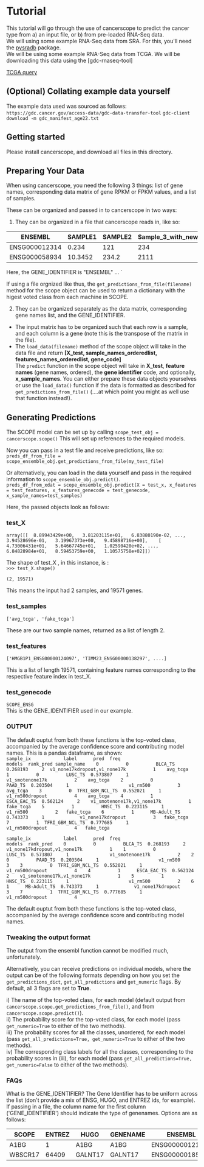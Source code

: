 # Tutorial

This tutorial will go through the use of cancerscope to predict the cancer type from a) an input file, or b) from pre-loaded RNA-Seq data.  
We will using some example RNA-Seq data from SRA. For this, you'll need the [pysradb](https://pypi.org/project/pysradb/) package.  
We will be using some example RNA-Seq data from TCGA. We will be downloading this data using the [gdc-rnaseq-tool]

[TCGA query](https://portal.gdc.cancer.gov/repository?facetTab=files&filters=%7B%22op%22%3A%22and%22%2C%22content%22%3A%5B%7B%22op%22%3A%22%3E%3D%22%2C%22content%22%3A%7B%22field%22%3A%22cases.diagnoses.age_at_diagnosis%22%2C%22value%22%3A%5B6574%5D%7D%7D%2C%7B%22op%22%3A%22%3C%3D%22%2C%22content%22%3A%7B%22field%22%3A%22cases.diagnoses.age_at_diagnosis%22%2C%22value%22%3A%5B7304%5D%7D%7D%2C%7B%22op%22%3A%22in%22%2C%22content%22%3A%7B%22field%22%3A%22cases.project.project_id%22%2C%22value%22%3A%5B%22TCGA-HNSC%22%2C%22TCGA-LGG%22%2C%22TCGA-LIHC%22%2C%22TCGA-PCPG%22%2C%22TCGA-SKCM%22%2C%22TCGA-TGCT%22%2C%22TCGA-THCA%22%5D%7D%7D%2C%7B%22op%22%3A%22in%22%2C%22content%22%3A%7B%22field%22%3A%22files.access%22%2C%22value%22%3A%5B%22open%22%5D%7D%7D%2C%7B%22op%22%3A%22in%22%2C%22content%22%3A%7B%22field%22%3A%22files.analysis.workflow_type%22%2C%22value%22%3A%5B%22HTSeq%20-%20FPKM%22%5D%7D%7D%2C%7B%22op%22%3A%22in%22%2C%22content%22%3A%7B%22field%22%3A%22files.data_format%22%2C%22value%22%3A%5B%22TXT%22%5D%7D%7D%2C%7B%22op%22%3A%22in%22%2C%22content%22%3A%7B%22field%22%3A%22files.data_type%22%2C%22value%22%3A%5B%22Gene%20Expression%20Quantification%22%5D%7D%7D%5D%7D&searchTableTab=files)

## (Optional) Collating example data yourself  
The example data used was sourced as follows:  
`https://gdc.cancer.gov/access-data/gdc-data-transfer-tool`
`gdc-client download -m gdc_manifest_age22.txt`  

## Getting started
Please install cancerscope, and download all files in this directory.  

## Preparing Your Data  
When using cancerscope, you need the following 3 things: list of gene names, corresponding data matrix of gene RPKM or FPKM values, and a list of samples.  

These can be organized and passed in to cancerscope in two ways:  
1. They can be organized in a file that cancerscope reads in, like so:  

|ENSEMBL|SAMPLE1|SAMPLE2|Sample\_3\_with\_new\_naming\_style|SAMPLE4....|
|---|---|---|---|---|
|ENSG000012314|0.234|121|234|0.9823...|
|ENSG000058934|10.3452|234.2|2111|0.245...|


Here, the GENE\_IDENTIFIER is "ENSEMBL"
...
`

If using a file orgnized like thus, the `get_predictions_from_file(filename)` method for the scope object can be used to return a dictionary with the higest voted class from each machine in SCOPE.  

2. They can be organized separately as the data matrix, corresponding gene names list, and the GENE\_IDENTIFIER.  
- The input matrix has to be organized such that each row is a sample, and each column is a gene (note this is the transpose of the matrix in the file).  
- The `load_data(filename)` method of the scope object will take in the data file and return **[X\_test, sample\_names\_orderedlist, features\_names\_orderedlist, gene\_code]**   
The `predict` function in the scope object will take in **X\_test**, **feature names** (gene names, ordered), the **gene identifier** code, and optionally, **x_sample_names**. You can either prepare these data objects yourselves or use the `load_data()` function if the data is formatted as described for `get_predictions_from_file()` (....at which point you might as well use that function instead!).  
 
## Generating Predictions   
The SCOPE model can be set up by calling
`scope_test_obj = cancerscope.scope()`
This will set up references to the required models.  

Now you can pass in a test file and receive predictions, like so:  
`preds_df_from_file = scope_ensemble_obj.get_predictions_from_file(my_test_file)`  

Or alternatively, you can load in the data yourself and pass in the required information to `scope_ensemble_obj.predict()`.  
`preds_df_from_xdat = scope_ensemble_obj.predict(X = test_x, x_features = test_features, x_features_genecode = test_genecode, x_sample_names=test_samples)`   

Here, the passed objects look as follows:  
### test\_X  
`array([[  8.89943429e+00,   3.81203115e+01,   6.83880190e-02, ...,   
          3.94528696e-01,   3.19967373e+00,   9.45898716e+00],   
       [  4.73006431e+01,   5.64667745e+01,   1.02590420e+02, ...,   
          6.84828984e+01,   8.59453759e+00,   1.10575758e+02]])   
`  

The shape of test\_X , in this instance, is :  
`>>> test_X.shape()`

`(2, 19571)`  

This means the input had 2 samples, and 19571 genes.  

### test\_samples  
`['avg_tcga', 'fake_tcga']`

These are our two sample names, returned as a list of length 2.  

### test\_features  
`['HMGB1P1_ENSG00000124097', 'TIMM23_ENSG00000138297', ....]`  

This is a list of length 19571, containing feature names corresponding to the respective feature index in test\_X.  

### test\_genecode  
`SCOPE_ENSG`  
This is the GENE\_IDENTIFIER used in our example.  

### OUTPUT
The default ouptut from both these functions is the top-voted class, accompanied by the average confidence score and contributing model names. This is a pandas dataframe, as shown:  
`sample_ix            label      pred  freq                        models  rank_pred sample_name   
0          0          BLCA_TS  0.268193     2  v1_none17kdropout,v1_none17k          1    avg_tcga   
1          0          LUSC_TS  0.573807     1               v1_smotenone17k          2    avg_tcga   
2          0          PAAD_TS  0.203504     1                      v1_rm500          3    avg_tcga   
3          0  TFRI_GBM_NCL_TS  0.552021     1               v1_rm500dropout          4    avg_tcga   
4          1      ESCA_EAC_TS  0.562124     2    v1_smotenone17k,v1_none17k          1   fake_tcga   
5          1          HNSC_TS  0.223115     1                      v1_rm500          2   fake_tcga   
6          1      MB-Adult_TS  0.743373     1             v1_none17kdropout          3   fake_tcga   
7          1  TFRI_GBM_NCL_TS  0.777685     1               v1_rm500dropout          4   fake_tcga   
`  

`sample_ix            label      pred  freq                        models  rank_pred   
0          0          BLCA_TS  0.268193     2  v1_none17kdropout,v1_none17k          1   
1          0          LUSC_TS  0.573807     1               v1_smotenone17k          2   
2          0          PAAD_TS  0.203504     1                      v1_rm500          3   
3          0  TFRI_GBM_NCL_TS  0.552021     1               v1_rm500dropout          4   
4          1      ESCA_EAC_TS  0.562124     2    v1_smotenone17k,v1_none17k          1   
5          1          HNSC_TS  0.223115     1                      v1_rm500          2   
6          1      MB-Adult_TS  0.743373     1             v1_none17kdropout          3   
7          1  TFRI_GBM_NCL_TS  0.777685     1               v1_rm500dropout          4   
`  

The default ouptut from both these functions is the top-voted class, accompanied by the average confidence score and contributing model names.  

### Tweaking the output format  
The output from the ensembl function cannot be modified much, unfortunately.   

Alternatively, you can receive predictions on individual models, where the output can be of the following formats depending on how you set the `get_predictions_dict`, `get_all_predictions` and `get_numeric` flags. By default, all 3 flags are set to **True**.  

i) The name of the top-voted class, for each model (default output from `cancerscope.scope.get_predictions_from_file()`, and from `cancerscope.scope.predict()`).  
ii) The probability score for the top-voted class, for each model (pass `get_numeric=True` to either of the two methods).  
iii) The probability scores for all the classes, unordered, for each model (pass `get_all_predictions=True, get_numeric=True` to either of the two methods).  
iv) The corresponding class labels for all the classes, corresponding to the probability scores in (iii), for each model (pass `get_all_predictions=True, get_numeric=False` to either of the two methods).  


### 


### FAQs  
What is the GENE\_IDENTIFIER?
The Gene Identifier has to be uniform across the list (don't provide a mix of ENSG, HUGO, and ENTREZ ids, for example). If passing in a file, the column name for the first column ('GENE\_IDENTIFIER') should indicate the type of genenames. Options are as follows:  

|SCOPE|ENTREZ|HUGO|GENENAME|ENSEMBL|HGNC|GSC1|GSC2|HUGO_ENSG|SCOPE_ENSG|   
|---|---|---|---|---|---|---|---|---|---|   
|A1BG|1|A1BG|A1BG|ENSG00000121410|5|A1BG\|1_calculated|merged_AIBG\|1\_calculated|A1BG_ENSG00000121410|A1BG_ENSG00000121410|    
|WBSCR17|64409|GALNT17|GALNT17|ENSG00000185274|16347|WBSCR17\|64409_calculated|merged_WBSCR17\|64409_calculated|GALNT17\_ENSG00000185274|WBSCR17\_ENSG00000185274|    

